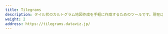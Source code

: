 ```yaml
---
title: Tilegrams
description: タイル状のカルトグラム地図作成を手軽に作成するためのツールです。現在はアメリカ、ドイツ、フランス、オランダ、ブラジル、アイルランド、インドの国土地図に対応しています。日本地図も今後対応予定です！
weight: 2
address: https://tilegrams.dataviz.jp/
---
```

